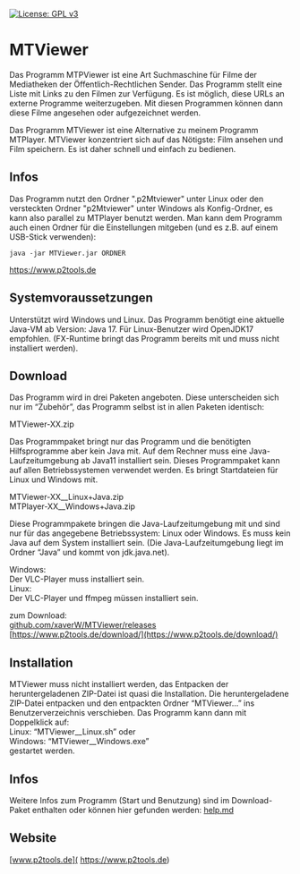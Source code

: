 [![License: GPL v3](https://img.shields.io/badge/License-GPL%20v3-blue.svg)](http://www.gnu.org/licenses/gpl-3.0)

# MTViewer

Das Programm MTPViewer ist eine Art Suchmaschine für Filme der Mediatheken der Öffentlich-Rechtlichen Sender. Das Programm stellt eine Liste mit Links zu den Filmen zur Verfügung. Es ist möglich, diese URLs an externe Programme weiterzugeben. Mit diesen Programmen können dann diese Filme angesehen oder aufgezeichnet werden.

Das Programm MTViewer ist eine Alternative zu meinem Programm MTPlayer. MTViewer konzentriert sich auf das Nötigste: Film ansehen und Film speichern. Es ist daher schnell und einfach zu bedienen.
<br />


## Infos

Das Programm nutzt den Ordner ".p2Mtviewer" unter Linux oder den versteckten Ordner "p2Mtviewer" unter Windows als Konfig-Ordner, es kann also parallel zu MTPlayer benutzt werden. Man kann dem Programm auch einen Ordner für die Einstellungen mitgeben (und es z.B. auf einem USB-Stick verwenden):

```
java -jar MTViewer.jar ORDNER 
```

https://www.p2tools.de
<br />


## Systemvoraussetzungen

Unterstützt wird Windows und Linux. Das Programm benötigt eine aktuelle Java-VM ab Version: Java 17. Für Linux-Benutzer wird OpenJDK17 empfohlen. (FX-Runtime bringt das Programm bereits mit und muss nicht installiert werden).
<br />


## Download

Das Programm wird in drei Paketen angeboten. Diese unterscheiden sich nur im “Zubehör”, das Programm selbst ist in allen Paketen identisch:

MTViewer-XX.zip

Das Programmpaket bringt nur das Programm und die benötigten Hilfsprogramme aber kein Java mit. Auf dem Rechner muss eine Java-Laufzeitumgebung ab Java11 installiert sein. Dieses Programmpaket kann auf allen Betriebssystemen verwendet werden. Es bringt Startdateien für Linux und Windows mit.


MTViewer-XX__Linux+Java.zip  
MTPlayer-XX__Windows+Java.zip

Diese Programmpakete bringen die Java-Laufzeitumgebung mit und sind nur für das angegebene     Betriebssystem: Linux oder Windows. Es muss kein Java auf dem System installiert sein. (Die Java-Laufzeitumgebung liegt im Ordner “Java” und kommt von jdk.java.net).

Windows:  
Der VLC-Player muss installiert sein.  
Linux:  
Der VLC-Player und ffmpeg müssen installiert sein.  

zum Download:  
[github.com/xaverW/MTViewer/releases](https://github.com/xaverW/MTViewer/releases)  
[https://www.p2tools.de/download/](https://www.p2tools.de/download/)
<br />


## Installation

MTViewer muss nicht installiert werden, das Entpacken der heruntergeladenen ZIP-Datei ist quasi die Installation. Die heruntergeladene ZIP-Datei entpacken und den entpackten Ordner “MTViewer...” ins Benutzerverzeichnis verschieben. Das Programm kann dann mit Doppelklick auf:  
Linux: “MTViewer__Linux.sh” oder  
Windows: “MTViewer__Windows.exe”  
gestartet werden.
<br />


## Infos

Weitere Infos zum Programm (Start und Benutzung) sind im Download-Paket enthalten oder können hier gefunden werden:
[help.md](help.md)  


## Website

[www.p2tools.de]( https://www.p2tools.de)


